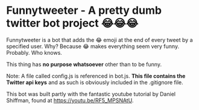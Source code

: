# Funnytweeter - A pretty dumb twitter bot project 😂😂😂

Funnytweeter is a bot that adds the :joy: emoji at the end of every tweet by a specified user. Why? Because :joy: makes everything seem very funny. Probably. Who knows.

This thing has **no purpose whatsoever** other than to be funny.

Note: A file called config.js is referenced in bot.js. **This file contains the Twitter api keys** and as such is obviously included in the .gitignore file.

This bot was built partly with the fantastic youtube tutorial by Daniel Shiffman, found at https://youtu.be/RF5_MPSNAtU.
